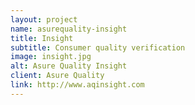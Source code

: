 ```yaml
---
layout: project
name: asurequality-insight
title: Insight
subtitle: Consumer quality verification
image: insight.jpg
alt: Asure Quality Insight
client: Asure Quality
link: http://www.aqinsight.com
---
```

